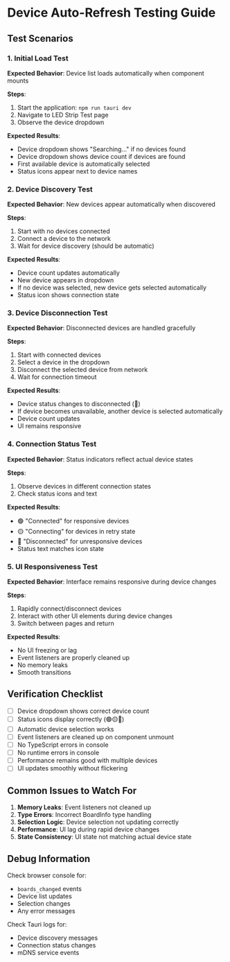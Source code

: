 # Device Auto-Refresh Testing Guide

## Test Scenarios

### 1. Initial Load Test
**Expected Behavior**: Device list loads automatically when component mounts

**Steps**:
1. Start the application: `npm run tauri dev`
2. Navigate to LED Strip Test page
3. Observe the device dropdown

**Expected Results**:
- Device dropdown shows "Searching..." if no devices found
- Device dropdown shows device count if devices are found
- First available device is automatically selected
- Status icons appear next to device names

### 2. Device Discovery Test
**Expected Behavior**: New devices appear automatically when discovered

**Steps**:
1. Start with no devices connected
2. Connect a device to the network
3. Wait for device discovery (should be automatic)

**Expected Results**:
- Device count updates automatically
- New device appears in dropdown
- If no device was selected, new device gets selected automatically
- Status icon shows connection state

### 3. Device Disconnection Test
**Expected Behavior**: Disconnected devices are handled gracefully

**Steps**:
1. Start with connected devices
2. Select a device in the dropdown
3. Disconnect the selected device from network
4. Wait for connection timeout

**Expected Results**:
- Device status changes to disconnected (🔴)
- If device becomes unavailable, another device is selected automatically
- Device count updates
- UI remains responsive

### 4. Connection Status Test
**Expected Behavior**: Status indicators reflect actual device states

**Steps**:
1. Observe devices in different connection states
2. Check status icons and text

**Expected Results**:
- 🟢 "Connected" for responsive devices
- 🟡 "Connecting" for devices in retry state
- 🔴 "Disconnected" for unresponsive devices
- Status text matches icon state

### 5. UI Responsiveness Test
**Expected Behavior**: Interface remains responsive during device changes

**Steps**:
1. Rapidly connect/disconnect devices
2. Interact with other UI elements during device changes
3. Switch between pages and return

**Expected Results**:
- No UI freezing or lag
- Event listeners are properly cleaned up
- No memory leaks
- Smooth transitions

## Verification Checklist

- [ ] Device dropdown shows correct device count
- [ ] Status icons display correctly (🟢🟡🔴)
- [ ] Automatic device selection works
- [ ] Event listeners are cleaned up on component unmount
- [ ] No TypeScript errors in console
- [ ] No runtime errors in console
- [ ] Performance remains good with multiple devices
- [ ] UI updates smoothly without flickering

## Common Issues to Watch For

1. **Memory Leaks**: Event listeners not cleaned up
2. **Type Errors**: Incorrect BoardInfo type handling
3. **Selection Logic**: Device selection not updating correctly
4. **Performance**: UI lag during rapid device changes
5. **State Consistency**: UI state not matching actual device state

## Debug Information

Check browser console for:
- `boards_changed` events
- Device list updates
- Selection changes
- Any error messages

Check Tauri logs for:
- Device discovery messages
- Connection status changes
- mDNS service events
